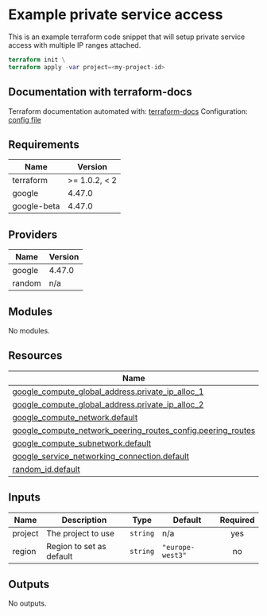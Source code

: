# Example private service access

This is an example terraform code snippet that will setup private service access with multiple IP ranges attached.

```terraform
terraform init \
terraform apply -var project=<my-project-id>
```

<!-- BEGIN_TF_DOCS -->
## Documentation with terraform-docs

Terraform documentation automated with: [terraform-docs](https://github.com/terraform-docs/terraform-docs)
Configuration: [config file](../.terraform-docs.yml)

## Requirements

| Name | Version |
|------|---------|
| terraform | >= 1.0.2, < 2 |
| google | 4.47.0 |
| google-beta | 4.47.0 |

## Providers

| Name | Version |
|------|---------|
| google | 4.47.0 |
| random | n/a |

## Modules

No modules.

## Resources

| Name | Type |
|------|------|
| [google_compute_global_address.private_ip_alloc_1](https://registry.terraform.io/providers/hashicorp/google/4.47.0/docs/resources/compute_global_address) | resource |
| [google_compute_global_address.private_ip_alloc_2](https://registry.terraform.io/providers/hashicorp/google/4.47.0/docs/resources/compute_global_address) | resource |
| [google_compute_network.default](https://registry.terraform.io/providers/hashicorp/google/4.47.0/docs/resources/compute_network) | resource |
| [google_compute_network_peering_routes_config.peering_routes](https://registry.terraform.io/providers/hashicorp/google/4.47.0/docs/resources/compute_network_peering_routes_config) | resource |
| [google_compute_subnetwork.default](https://registry.terraform.io/providers/hashicorp/google/4.47.0/docs/resources/compute_subnetwork) | resource |
| [google_service_networking_connection.default](https://registry.terraform.io/providers/hashicorp/google/4.47.0/docs/resources/service_networking_connection) | resource |
| [random_id.default](https://registry.terraform.io/providers/hashicorp/random/latest/docs/resources/id) | resource |

## Inputs

| Name | Description | Type | Default | Required |
|------|-------------|------|---------|:--------:|
| project | The project to use | `string` | n/a | yes |
| region | Region to set as default | `string` | `"europe-west3"` | no |

## Outputs

No outputs.
<!-- END_TF_DOCS -->